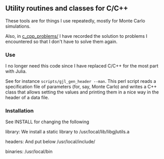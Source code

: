 ## Utility routines and classes for C/C++

These tools are for things I use repeatedly, mostly for Monte Carlo simulations.

Also, in [c_cpp_problems/](c_cpp_problems/) I have recorded the solution to problems
I encountered so that I don't have to solve them again.

### Use

I no longer need this code since I have replaced C/C++ for the most part with Julia.

See for instance `scripts/gjl_gen_header --man`. This perl script reads a specification
file of parameters (for, say, Monte Carlo) and writes a C++ class that allows setting the values and
printing them in a nice way in the header of a data file.

### Installation

See INSTALL for changing the following

library:
We install a static library to
/usr/local/lib/libgjlutils.a

headers:
And put below /usr/local/include/

binaries:
/usr/local/bin
